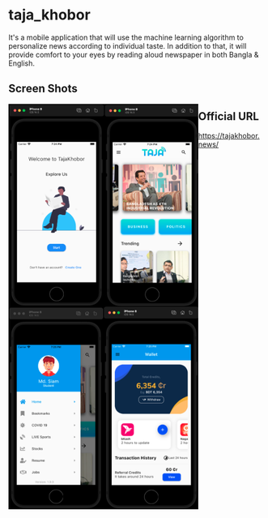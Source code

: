# taja_khobor

It's a mobile application that will use the machine learning algorithm to personalize news according to individual taste. In addition to that, it will provide comfort to your eyes by reading aloud newspaper in both Bangla & English.

## Screen Shots

<img align="left" src="screen_shots/Screen Shot 2021-10-11 at 7.24.35 PM.png" height="400"></img>
<img align="left" src="screen_shots/Screen Shot 2021-10-11 at 7.24.48 PM.png" height="400"></img>
<img align="left" src="screen_shots/Screen Shot 2021-10-11 at 7.25.15 PM.png" height="400"></img>
<img align="left" src="screen_shots/Screen Shot 2021-10-11 at 7.25.43 PM.png" height="400"></img>

## Official URL

https://tajakhobor.news/